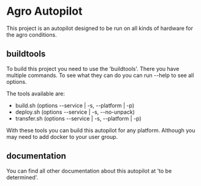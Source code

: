 # Agro Autopilot
This project is an autopilot designed to be run on all kinds of hardware for the agro conditions. 

## buildtools
To build this project you need to use the 'buildtools'. There you have multiple commands. To see what they can do you can run --help to see all options. 

The tools available are: 
- build.sh (options --service | -s, --platform | -p)
- deploy.sh (options --service | -s, --no-unpack) 
- transfer.sh (options --service | -s, --platform | -p)

With these tools you can build this autopilot for any platform. Although you may need to add docker to your user group. 

## documentation
You can find all other documentation about this autopilot at 'to be determined'.